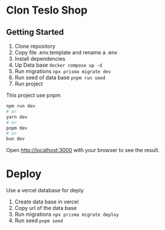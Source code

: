 # Clon Teslo Shop

## Getting Started

1. Clone repository
2. Copy file .env.template and rename a .env
3. Install dependencies
4. Up Data base `docker compose up -d`
5. Run migrations `npx prisma migrate dev`
6. Run seed of data base `pnpm run seed`
7. Run project

This project use pnpm

```bash
npm run dev
# or
yarn dev
# or
pnpm dev
# or
bun dev
```

Open [http://localhost:3000](http://localhost:3000) with your
browser to see the result.

# Deploy

Use a vercel database for deply

1. Create data base in vercel
2. Copy url of the data base
3. Run migrations `npx prisma migrate deploy`
4. Run seed `pnpm seed`
